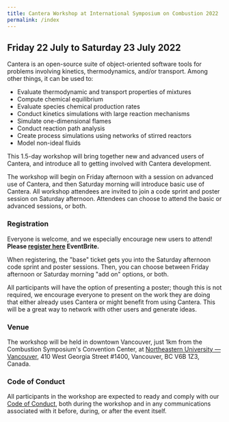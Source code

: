 ```yaml
---
title: Cantera Workshop at International Symposium on Combustion 2022
permalink: /index
---
```


## Friday 22 July to Saturday 23 July 2022

Cantera is an open-source suite of object-oriented software tools for problems involving kinetics, thermodynamics, and/or transport. Among other things, it can be used to:

* Evaluate thermodynamic and transport properties of mixtures
* Compute chemical equilibrium
* Evaluate species chemical production rates
* Conduct kinetics simulations with large reaction mechanisms
* Simulate one-dimensional flames
* Conduct reaction path analysis
* Create process simulations using networks of stirred reactors
* Model non-ideal fluids

This 1.5-day workshop will bring together new and advanced users of Cantera, and introduce all to getting involved with Cantera development. 

The workshop will begin on Friday afternoon with a session on advanced use of Cantera, and then Saturday morning will introduce basic use of Cantera. All workshop attendees are invited to join a code sprint and poster session on Saturday afternoon. Attendees can choose to attend the basic or advanced sessions, or both.

### Registration

Everyone is welcome, and we especially encourage new users to attend! 
**Please [register here](https://www.eventbrite.com/e/cantera-workshop-at-the-39th-international-symposium-on-combustion-tickets-278311094977) EventBrite.**

When registering, the "base" ticket gets you into the Saturday afternoon code sprint and poster sessions. Then, you can choose between Friday afternoon or Saturday morning "add on" options, or both.

All participants will have the option of presenting a poster; though this is not required, we encourage everyone to present on the work they are doing that either already uses Cantera or might benefit from using Cantera. This will be a great way to network with other users and generate ideas.

### Venue

The workshop will be held in downtown Vancouver, just 1km from the Combustion Symposium's Convention Center, at [Northeastern University — Vancouver](https://g.page/NortheasternVAN?share), 410 West Georgia Street #1400, Vancouver, BC V6B 1Z3, Canada.

### Code of Conduct

All participants in the workshop are expected to ready and comply with our [Code of Conduct](code-of-conduct.md), both during the workshop and in any communications associated with it before, during, or after the event itself.
